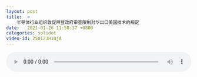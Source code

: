 ```yaml
---
layout: post
title:  >
    半导体行业组织敦促拜登政府审查限制对华出口美国技术的规定
date:   2021-01-26 11:58:37 +0800
categories: solidot
video-id: 250iZJH1QjA
---
```


<audio src="/assets/26c2880e18218f2ac2eca099d8f3a33f.mp3" style="width: 100%;" controls></audio>

